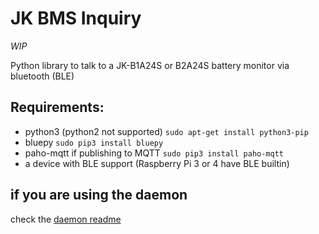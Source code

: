 # JK BMS Inquiry #

*WIP*

Python library to talk to a JK-B1A24S or B2A24S battery monitor via bluetooth (BLE)

## Requirements: ##
- python3 (python2 not supported) `sudo apt-get install python3-pip`
- bluepy `sudo pip3 install bluepy`
- paho-mqtt if publishing to MQTT `sudo pip3 install paho-mqtt`
- a device with BLE support (Raspberry Pi 3 or 4 have BLE builtin)


## if you are using the daemon ##
check the [daemon readme](daemon/README.md)
